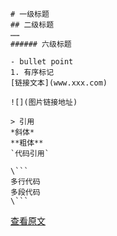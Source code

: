 ```
# 一级标题
## 二级标题
……
###### 六级标题

- bullet point
1. 有序标记
[链接文本](www.xxx.com)

![](图片链接地址)

> 引用
*斜体*
**粗体**
`代码引用`

\```
多行代码
多段代码
\```

```

[查看原文](https://www.appinn.com/markdown/)

